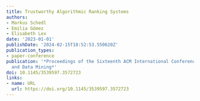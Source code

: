 ```yaml
---
title: Trustworthy Algorithmic Ranking Systems
authors:
- Markus Schedl
- Emilia Gómez
- Elisabeth Lex
date: '2023-01-01'
publishDate: '2024-02-15T18:52:53.550620Z'
publication_types:
- paper-conference
publication: '*Proceedings of the Sixteenth ACM International Conference on Web Search
  and Data Mining*'
doi: 10.1145/3539597.3572723
links:
- name: URL
  url: https://doi.org/10.1145/3539597.3572723
---
```

